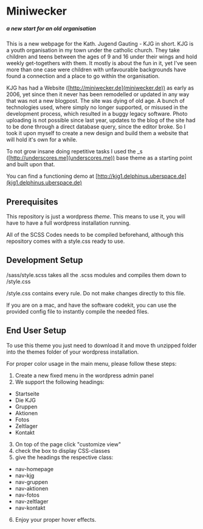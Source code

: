 # Miniwecker
##### a new start for an old organisation

This is a new webpage for the Kath. Jugend Gauting - KJG in short. KJG is a youth organisation in my town under the catholic church. They take children and teens between the ages of 9 and 16 under their wings and hold weekly get-togethers with them. It mostly is about the fun in it, yet I've seen more than one case were children with unfavourable backgrounds have found a connection and a place to go within the organisation.

KJG has had a Website ([http://miniwecker.de](miniwecker.de)) as early as 2006, yet since then it never has been remodelled or updated in any way that was not a new blogpost. The site was dying of old age. A bunch of technologies used, where simply no longer supported, or misused in the development process, which resulted in a buggy legacy software. Photo uploading is not possible since last year, updates to the blog of the site had to be done through a direct database query, since the editor broke. So I took it upon myself to create a new design and build them a website that will hold it's own for a while.

To not grow insane doing repetitive tasks I used the \_s ([http://underscores.me](underscores.me)) base theme as a starting point and built upon that.

You can find a functioning demo at [http://kjg1.delphinus.uberspace.de](kjg1.delphinus.uberspace.de)

## Prerequisites
This repository is just a wordpress _theme_. This means to use it, you will have to have a full wordpress installation running.

All of the SCSS Codes needs to be compiled beforehand, although this repository comes with a style.css ready to use.

## Development Setup
/sass/style.scss takes all the .scss modules and compiles them down to /style.css

/style.css contains every rule. Do not make changes directly to this file.

If you are on a mac, and have the software codekit, you can use the provided config file to instantly compile the needed files.

## End User Setup
To use this theme you just need to download it and move th unzipped folder into the themes folder of your wordpress installation.

For proper color usage in the main menu, please follow these steps:
1. Create a new fixed menu in the wordpress admin panel
2. We support the following headings:
  * Startseite
  * Die KJG
  * Gruppen
  * Aktionen
  * Fotos
  * Zeltlager
  * Kontakt
3. On top of the page click "customize view"
4. check the box to display CSS-classes
5. give the headings the respective class:
  * nav-homepage
  * nav-kjg
  * nav-gruppen
  * nav-aktionen
  * nav-fotos
  * nav-zeltlager
  * nav-kontakt
6. Enjoy your proper hover effects.
